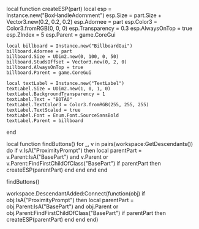 local function createESP(part)
    local esp = Instance.new("BoxHandleAdornment")
    esp.Size = part.Size + Vector3.new(0.2, 0.2, 0.2)
    esp.Adornee = part
    esp.Color3 = Color3.fromRGB(0, 0, 0)
    esp.Transparency = 0.3
    esp.AlwaysOnTop = true
    esp.ZIndex = 5
    esp.Parent = game.CoreGui

    local billboard = Instance.new("BillboardGui")
    billboard.Adornee = part
    billboard.Size = UDim2.new(0, 100, 0, 50)
    billboard.StudsOffset = Vector3.new(0, 2, 0)
    billboard.AlwaysOnTop = true
    billboard.Parent = game.CoreGui

    local textLabel = Instance.new("TextLabel")
    textLabel.Size = UDim2.new(1, 0, 1, 0)
    textLabel.BackgroundTransparency = 1
    textLabel.Text = "BOTÃO"
    textLabel.TextColor3 = Color3.fromRGB(255, 255, 255)
    textLabel.TextScaled = true
    textLabel.Font = Enum.Font.SourceSansBold
    textLabel.Parent = billboard
end

local function findButtons()
    for _, v in pairs(workspace:GetDescendants()) do
        if v:IsA("ProximityPrompt") then
            local parentPart = v.Parent:IsA("BasePart") and v.Parent or v.Parent:FindFirstChildOfClass("BasePart")
            if parentPart then
                createESP(parentPart)
            end
        end
    end
end

findButtons()

workspace.DescendantAdded:Connect(function(obj)
    if obj:IsA("ProximityPrompt") then
        local parentPart = obj.Parent:IsA("BasePart") and obj.Parent or obj.Parent:FindFirstChildOfClass("BasePart")
        if parentPart then
            createESP(parentPart)
        end
    end
end)
